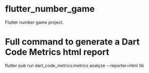 # flutter_number_game

Flutter number game project.

# Full command to generate a Dart Code Metrics html report

flutter pub run dart_code_metrics:metrics analyze --reporter=html lib